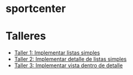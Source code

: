 # sportcenter

# Talleres
* [Taller 1: Implementar listas simples](https://csw-uniandes.gitbooks.io/front-step-by-step/content/taller-1.html)
* [Taller 2: Implementar detalle de listas simples](https://csw-uniandes.gitbooks.io/front-step-by-step/content/taller-2.html)
* [Taller 3: Implementar vista dentro de detalle](https://csw-uniandes.gitbooks.io/front-step-by-step/content/taller-3.html)

